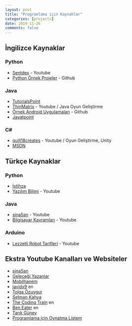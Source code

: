```yaml
---
layout: post
title: "Programlama için Kaynaklar"
categories: [projects]
date: 2019-11-26
comments: false
---
```


<!--break-->

## İngilizce Kaynaklar

### Python

* [Sentdex](https://www.youtube.com/user/sentdex) - Youtube
* [Python Örnek Projeler](https://github.com/geekcomputers/Python) - Github

### Java 
* [TutorialsPoint](https://www.tutorialspoint.com/java/index.htm)
* [ThinMatrix](https://www.youtube.com/user/ThinMatrix) - Youtube / Java Oyun Geliştirme
* [Örnek Android Uygulamaları](https://github.com/codepath/android_guides/wiki/Sample-Android-Apps) - Github
* [Javatpoint](https://www.javatpoint.com/java-tutorial)

### C#
* [quill18creates](https://www.youtube.com/user/quill18creates/featured) - Youtube / Oyun Geliştirme, Unity
* [MSDN](https://docs.microsoft.com/en-us/dotnet/csharp/language-reference/)

## Türkçe Kaynaklar

### Python
* [İstihza](https://python-istihza.yazbel.com)
* [Yazılım Bilimi](https://www.youtube.com/channel/UCZNZj3mkdCGJfCoKyl4bSYQ) - Youtube

### Java
* [sina5an](https://www.youtube.com/watch?v=QmwC_p0OGmI&list=PLHfYetw_BGF-Gm_MsqKApw5nHPuHsytr3) - Youtube
* [Bilgisayar Kavramları](https://www.youtube.com/watch?v=Xgj15AMkcvA&list=PLh9ECzBB8tJNWhY-uH1RrvAFI88vC-Snh) - Youtube

### Arduino
* [Lezzetli Robot Tarifleri](https://www.youtube.com/channel/UCnD05oNu5qPq_FwF_jfWIlg/featured) - Youtube


## Ekstra Youtube Kanalları ve Websiteler

* [sina5an](https://www.youtube.com/watch?v=QmwC_p0OGmI&list=PLHfYetw_BGF-Gm_MsqKApw5nHPuHsytr3)
* [Geleceği Yazanlar](https://gelecegiyazanlar.turkcell.com.tr) 
* [Mobilhanem](https://www.mobilhanem.com) 
* [javidx9](https://www.youtube.com/channel/UC-yuWVUplUJZvieEligKBkA) en
* [Tolga Özuygur](https://www.youtube.com/channel/UCMPCc9hZ-YBZkEon9tzESVA)
* [Selman Kahya](https://www.youtube.com/channel/UC9Z-Gc_BkYuW75jKcTJICJA)
* [The Coding Train](https://www.youtube.com/channel/UCvjgXvBlbQiydffZU7m1_aw) en
* [Ben Eater](https://www.youtube.com/user/eaterbc/featured) en
* [Tarık Güney](https://www.youtube.com/channel/UC4I7mk5atVNtFDNI1c8yOWA)
* [Programlama için Oynatma Listem](https://www.youtube.com/playlist?list=PL12JO-ro7MPbBk5AbPAr99eJaGC7icwx9)